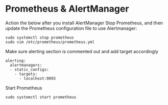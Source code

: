 # Prometheus & AlertManager
Action the below after you install AlertManager
Stop Prometheus, and then update the Prometheus configuration file to use Alertmanager:

    sudo systemctl stop prometheus
    sudo vim /etc/prometheus/prometheus.yml

Make sure alerting section is commented out and add target accordingly

    alerting:
      alertmanagers:
      - static_configs:
        - targets:
          - localhost:9093

Start Prometheus

    sudo systemctl start prometheus
